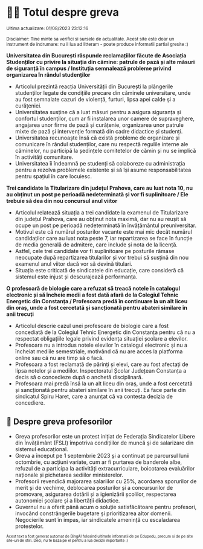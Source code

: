 # 👩‍🏫 Totul despre greva
<sub>Ultima actualizare: 01/08/2023 23:12:16</sub>

<sub>Disclaimer: Tine minte sa verifici si sursele de actualitate. Acest site este doar un instrument de indrumare: nu il lua ad litteram - poate produce informatii partial gresite :)</sub>

**Universitatea din București răspunde reclamațiilor făcute de Asociația Studenților cu privire la situația din cămine: patrule de pază și alte măsuri de siguranță în campus / Instituția semnalează probleme privind organizarea în rândul studenților**

- Articolul prezintă reacția Universității din București la plângerile studenților legate de condițiile precare din căminele universitare, unde au fost semnalate cazuri de violență, furturi, lipsa apei calde și a curățeniei.
- Universitatea susține că a luat măsuri pentru a asigura siguranța și confortul studenților, cum ar fi instalarea unor camere de supraveghere, angajarea unor firme de pază și curățenie, organizarea unor patrule mixte de pază și intervenție formată din cadre didactice și studenți.
- Universitatea recunoaște însă că există probleme de organizare și comunicare în rândul studenților, care nu respectă regulile interne ale căminelor, nu participă la ședințele comitetelor de cămin și nu se implică în activități comunitare.
- Universitatea îi îndeamnă pe studenți să colaboreze cu administrația pentru a rezolva problemele existente și să își asume responsabilitatea pentru spațiul în care locuiesc.

**Trei candidate la Titularizare din județul Prahova, care au luat nota 10, nu au obținut un post pe perioadă nedeterminată și vor fi suplinitoare / Ele trebuie să dea din nou concursul anul viitor**

- Articolul relatează situația a trei candidate la examenul de Titularizare din județul Prahova, care au obținut nota maximă, dar nu au reușit să ocupe un post pe perioadă nedeterminată în învățământul preuniversitar.
- Motivul este că numărul posturilor vacante este mai mic decât numărul candidaților care au luat nota peste 7, iar repartizarea se face în funcție de media generală de admitere, care include și nota de la licență.
- Astfel, cele trei candidate vor fi suplinitoare pe posturile rămase neocupate după repartizarea titularilor și vor trebui să susțină din nou examenul anul viitor dacă vor să devină titulari.
- Situația este criticată de sindicatele din educație, care consideră că sistemul este injust și descurajează performanța.

**O profesoară de biologie care a refuzat să treacă notele în catalogul electronic și să încheie medii a fost dată afară de la Colegiul Tehnic Energetic din Constanța / Profesoara predă în continuare la un alt liceu din oraș, unde a fost cercetată și sancționată pentru abateri similare în anii trecuți**

- Articolul descrie cazul unei profesoare de biologie care a fost concediată de la Colegiul Tehnic Energetic din Constanța pentru că nu a respectat obligațiile legale privind evidența situației școlare a elevilor.
- Profesoara nu a introdus notele elevilor în catalogul electronic și nu a încheiat mediile semestriale, motivând că nu are acces la platforma online sau că nu are timp să o facă.
- Profesoara a fost reclamată de părinți și elevi, care au fost afectați de lipsa notelor și a mediilor. Inspectoratul Școlar Județean Constanța a decis să o concedieze după o anchetă disciplinară.
- Profesoara mai predă însă la un alt liceu din oraș, unde a fost cercetată și sancționată pentru abateri similare în anii trecuți. Ea face parte din sindicatul Spiru Haret, care a anunțat că va contesta decizia de concediere.

## 🏫 Despre greva profesorilor

- Greva profesorilor este un protest inițiat de Federația Sindicatelor Libere din Învățământ (FSLI) împotriva condițiilor de muncă și de salarizare din sistemul educațional.
- Greva a început pe 1 septembrie 2023 și a continuat pe parcursul lunii octombrie, cu acțiuni variate, cum ar fi purtarea de banderole albe, refuzul de a participa la activități extracurriculare, boicotarea evaluărilor naționale și pichetarea sediilor ministerelor.
- Profesorii revendică majorarea salariilor cu 25%, acordarea sporurilor de merit și de vechime, deblocarea posturilor și a concursurilor de promovare, asigurarea dotării și a igienizării școlilor, respectarea autonomiei școlare și a libertății didactice.
- Guvernul nu a oferit până acum o soluție satisfăcătoare pentru profesori, invocând constrângerile bugetare și prioritizarea altor domenii. Negocierile sunt în impas, iar sindicatele amenință cu escaladarea protestelor.


<sub><sub>Acest text a fost generat automat de BingAI folosind ultimele informatii de pe Edupedu, precum si de pe alte site-uri de stiri. Deci, nu te baza pe el pentru a lua decizii importante :)</sub></sub>